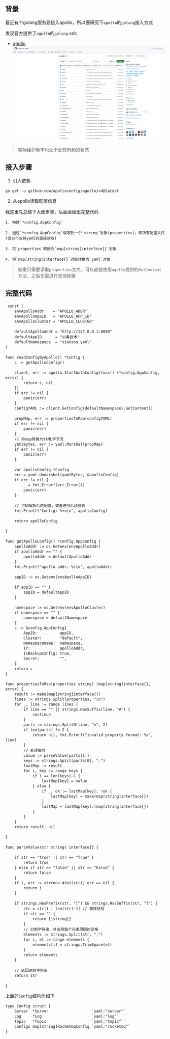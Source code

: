
## 背景

最近有个golang服务要接入apollo，所以要研究下`apollo`的`golang`接入方式

发现官方提供了`agollo`的`golang` sdk
- [agollo](https://github.com/apolloconfig/agollo)
  ![img.png](imags/github-agollo.png)

> 实际维护频率也处于比较低频的状态

## 接入步骤


1. 引入依赖

```shell
go get -u github.com/apolloconfig/agollo/v4@latest
```

2. 从apollo读取配置信息


我这里先总结下大致步骤，后面会给出完整代码

    1. 构建`*config.AppConfig`

    2. 通过`*config.AppConfig`读取到一个`string`对象(properties)，即所有配置文件(官方不支持yaml的直接读取)

    3. 将`properties`转换为`map[string]interface{}`对象

    4. 将`map[string]interface{}`对象转换为`yaml`对象


> 如果只需要读取`properties`文件，可以直接使用`agollo`提供的`GetContent`方法，之后无需进行其他转换


## 完整代码

```golang
 const (
	envApolloAddr    = "APOLLO_ADDR"
	envApolloAppID   = "APOLLO_APP_ID"
	envApolloCluster = "APOLLO_CLUSTER"

	defaultApolloAddr = "http://127.0.0.1:8080"
	defaultAppID      = "小奏技术"
	defaultNamespace  = "xiaozou.yaml"
)

func readConfigByApollo() *Config {
	c := getApolloConfig()

	client, err := agollo.StartWithConfig(func() (*config.AppConfig, error) {
		return c, nil
	})
	if err != nil {
		panic(err)
	}
	configYAML := client.GetConfig(defaultNamespace).GetContent()

	propMap, err := propertiesToMap(configYAML)
	if err != nil {
		panic(err)
	}
	// 将map转换为YAML字节流
	yamlBytes, err := yaml.Marshal(propMap)
	if err != nil {
		panic(err)
	}

	var apolloConfig *Config
	err = yaml.Unmarshal(yamlBytes, &apolloConfig)
	if err != nil {
		_ = fmt.Errorf(err.Error())
		panic(err)
	}

	// 打印解析后的配置，或者进行后续处理
	fmt.Printf("Config: %+v\n", apolloConfig)

	return apolloConfig

}

func getApolloConfig() *config.AppConfig {
	apolloAddr := os.Getenv(envApolloAddr)
	if apolloAddr == "" {
		apolloAddr = defaultApolloAddr
	}
	fmt.Printf("apollo addr: %s\n", apolloAddr)

	appID := os.Getenv(envApolloAppID)

	if appID == "" {
		appID = defaultAppID
	}

	namespace := os.Getenv(envApolloCluster)
	if namespace == "" {
		namespace = defaultNamespace
	}
	c := &config.AppConfig{
		AppID:          appID,
		Cluster:        "default",
		NamespaceName:  namespace,
		IP:             apolloAddr,
		IsBackupConfig: true,
		Secret:         "",
	}
	return c
}

func propertiesToMap(properties string) (map[string]interface{}, error) {
	result := make(map[string]interface{})
	lines := strings.Split(properties, "\n")
	for _, line := range lines {
		if line == "" || strings.HasSuffix(line, "#") {
			continue
		}
		parts := strings.SplitN(line, "=", 2)
		if len(parts) != 2 {
			return nil, fmt.Errorf("invalid property format: %s", line)
		}
		// 处理嵌套
		value := parseValue(parts[1])
		keys := strings.Split(parts[0], ".")
		lastMap := result
		for i, key := range keys {
			if i == len(keys)-1 {
				lastMap[key] = value
			} else {
				if _, ok := lastMap[key]; !ok {
					lastMap[key] = make(map[string]interface{})
				}
				lastMap = lastMap[key].(map[string]interface{})
			}
		}
	}
	return result, nil

}

func parseValue(str string) interface{} {

	if str == "true" || str == "True" {
		return true
	} else if str == "false" || str == "False" {
		return false
	}
	if i, err := strconv.Atoi(str); err == nil {
		return i
	}

	if strings.HasPrefix(str, "[") && strings.HasSuffix(str, "]") {
		str = str[1 : len(str)-1] // 移除括号
		if str == "" {
			return []string{}
		}
		// 分割字符串，并去除每个元素周围的空格
		elements := strings.Split(str, ",")
		for i, el := range elements {
			elements[i] = strings.TrimSpace(el)
		}
		return elements
	}

	// 返回原始字符串
	return str

}
```

上面的`Config`结构体如下
```golang
type Config struct {
	Server  *Server                   `yaml:"server"`
	Log     *Log                      `yaml:"log"`
	Topic   *Topic                    `yaml:"topic"`
	Configs map[string]RocketmqConfig `yaml:"rocketmq"`
}
```